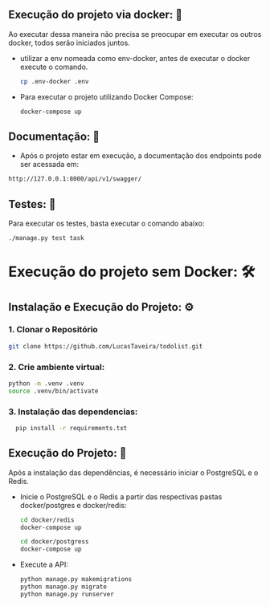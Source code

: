 ## Execução do projeto via docker: 🐳
Ao executar dessa maneira não precisa se preocupar em executar os outros docker, todos serão iniciados juntos.
 - utilizar a env nomeada como env-docker, antes de executar o docker execute o comando.
   ```bash
   cp .env-docker .env
   ```

- Para executar o projeto utilizando Docker Compose:
   ```bash
   docker-compose up
   ```
## Documentação: 📘
- Após o projeto estar em execução, a documentação dos endpoints pode ser acessada em:
 ```bash
 http://127.0.0.1:8000/api/v1/swagger/
 ```

## Testes: 🧪
 Para executar os testes, basta executar o comando abaixo:
 ```bash
 ./manage.py test task
 ```

# Execução do projeto sem Docker: 🛠️

## Instalação e Execução do Projeto: ⚙️

### 1. Clonar o Repositório

```bash
git clone https://github.com/LucasTaveira/todolist.git
```
### 2. Crie ambiente virtual:
  ```bash
  python -m .venv .venv
  source .venv/bin/activate
  ```

### 3. Instalação das dependencias:
  ```bash
    pip install -r requirements.txt
  ```
## Execução do Projeto: 🚀
 Após a instalação das dependências, é necessário iniciar o PostgreSQL e o Redis.

 - Inicie o PostgreSQL e o Redis a partir das respectivas pastas docker/postgres e docker/redis:
      ```bash
      cd docker/redis
      docker-compose up
  
      cd docker/postgress
      docker-compose up
      ```
  - Execute a API:
    ```bash
    python manage.py makemigrations
    python manage.py migrate
    python manage.py runserver
    ```
